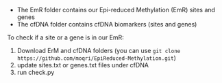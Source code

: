 * The EmR folder contains our Epi-reduced Methylation (EmR) sites and genes
* The cfDNA folder contains cfDNA biomarkers (sites and genes)

To check if a site or a gene is in our EmR:
1. Download ErM and cfDNA folders (you can use ```git clone https://github.com/moqri/EpiReduced-Methylation.git```)
1. update sites.txt or genes.txt files under cfDNA
2. run check.py
